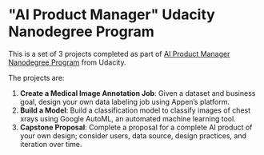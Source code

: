 # "AI Product Manager" Udacity Nanodegree Program
This is a set of 3 projects completed as part of [AI Product Manager Nanodegree Program](https://www.udacity.com/course/ai-product-manager-nanodegree--nd088) from Udacity.

The projects are:
1. **Create a Medical Image Annotation Job**: Given a dataset and business goal, design your own data labeling job using Appen’s platform.
2. **Build a Model**: Build a classification model to classify images of chest xrays using Google AutoML, an automated machine learning tool.
3. **Capstone Proposal**: Complete a proposal for a complete AI product of your own design; consider users, data source, design practices, and iteration over time.
